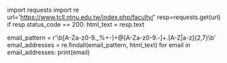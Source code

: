 import requests
import re
url='https://www.tcll.ntnu.edu.tw/index.php/faculty/'
resp=requests.get(url)
if resp.status_code == 200:
    html_text = resp.text
    
email_pattern = r'\b[A-Za-z0-9._%+-]+@[A-Za-z0-9.-]+\.[A-Z|a-z]{2,7}\b'
email_addresses = re.findall(email_pattern, html_text)
for email in email_addresses:
        print(email)

